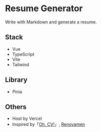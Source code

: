 # Resume Generator

Write with Markdown and generate a resume.

## Stack

- Vue
- TypeScript
- Vite
- Tailwind

## Library

- Pinia

## Others

- Host by Vercel
- Inspired by「[Oh, CV!](https://ohcv.zxh.io)」, [Renovamen](https://github.com/Renovamen)
